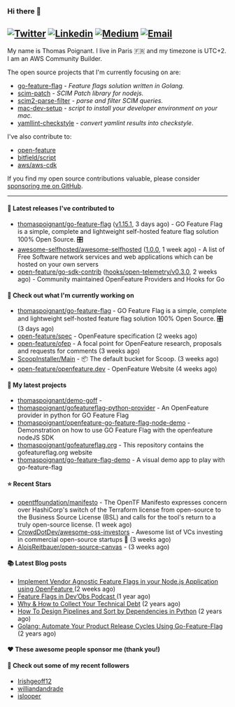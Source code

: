 ### Hi there 👋
[![Twitter](https://img.shields.io/twitter/follow/thomaspoignant?label=Twitter&style=social)](https://twitter.com/thomaspoignant)
[![Linkedin](https://img.shields.io/badge/LinkedIn--_.svg?style=social&logo=linkedin)](https://www.linkedin.com/in/poignantthomas/)
[![Medium](https://img.shields.io/badge/medium--_.svg?style=social&logo=medium)](https://thomaspoignant.medium.com/)
[![Email](https://img.shields.io/badge/email--_.svg?logo=Gmail&style=social)](mailto:thomas.poignant@gmail.com)
-----------

My name is Thomas Poignant. I live in Paris 🇫🇷 and my timezone is UTC+2.  
I am an AWS Community Builder.

The open source projects that I'm currently focusing on are:
- [go-feature-flag](https://github.com/thomaspoignant/go-feature-flag) _- Feature flags solution written in Golang._
- [scim-patch](https://github.com/thomaspoignant/scim-patch) _- SCIM Patch library for nodejs._
- [scim2-parse-filter](https://github.com/thomaspoignant/scim2-parse-filter) _- parse and filter SCIM queries._
- [mac-dev-setup](https://github.com/thomaspoignant/mac-dev-setup) _- script to install your developer environment on your mac._
- [yamllint-checkstyle](https://github.com/thomaspoignant/yamllint-checkstyle) _- convert yamlint results into checkstyle_.

I've also contribute to:
- [open-feature](https://github.com/open-feature)
- [bitfield/script](https://github.com/bitfield/script)
- [aws/aws-cdk](https://github.com/aws/aws-cdk)

If you find my open source contributions valuable, please consider [sponsoring me on GitHub](https://github.com/sponsors/thomaspoignant/).

-----------
#### 🚀 Latest releases I've contributed to

- [thomaspoignant/go-feature-flag](https://github.com/thomaspoignant/go-feature-flag) ([v1.15.1](https://github.com/thomaspoignant/go-feature-flag/releases/tag/v1.15.1), 3 days ago) - GO Feature Flag is a simple, complete and lightweight self-hosted feature flag solution 100% Open Source. 🎛️
- [awesome-selfhosted/awesome-selfhosted](https://github.com/awesome-selfhosted/awesome-selfhosted) ([1.0.0](https://github.com/awesome-selfhosted/awesome-selfhosted/releases/tag/1.0.0), 1 week ago) - A list of Free Software network services and web applications which can be hosted on your own servers
- [open-feature/go-sdk-contrib](https://github.com/open-feature/go-sdk-contrib) ([hooks/open-telemetry/v0.3.0](https://github.com/open-feature/go-sdk-contrib/releases/tag/hooks/open-telemetry/v0.3.0), 2 weeks ago) - Community maintained OpenFeature Providers and Hooks for Go

#### 👷 Check out what I'm currently working on

- [thomaspoignant/go-feature-flag](https://github.com/thomaspoignant/go-feature-flag) - GO Feature Flag is a simple, complete and lightweight self-hosted feature flag solution 100% Open Source. 🎛️ (3 days ago)
- [open-feature/spec](https://github.com/open-feature/spec) - OpenFeature specification (2 weeks ago)
- [open-feature/ofep](https://github.com/open-feature/ofep) - A focal point for OpenFeature research, proposals and requests for comments (3 weeks ago)
- [ScoopInstaller/Main](https://github.com/ScoopInstaller/Main) - 📦 The default bucket for Scoop. (3 weeks ago)
- [open-feature/openfeature.dev](https://github.com/open-feature/openfeature.dev) - OpenFeature Website (4 weeks ago)

#### 🌱 My latest projects

- [thomaspoignant/demo-goff](https://github.com/thomaspoignant/demo-goff) - 
- [thomaspoignant/gofeatureflag-python-provider](https://github.com/thomaspoignant/gofeatureflag-python-provider) - An OpenFeature provider in python for GO Feature Flag
- [thomaspoignant/openfeature-go-feature-flag-node-demo](https://github.com/thomaspoignant/openfeature-go-feature-flag-node-demo) - Demonstration on how to use GO Feature Flag with the openfeature nodeJS SDK
- [thomaspoignant/gofeatureflag.org](https://github.com/thomaspoignant/gofeatureflag.org) - This repository contains the gofeatureflag.org website
- [thomaspoignant/go-feature-flag-demo](https://github.com/thomaspoignant/go-feature-flag-demo) - A visual demo app to play with go-feature-flag

#### ⭐ Recent Stars

- [opentffoundation/manifesto](https://github.com/opentffoundation/manifesto) - The OpenTF Manifesto expresses concern over HashiCorp&#39;s switch of the Terraform license from open-source to the Business Source License (BSL) and calls for the tool&#39;s return to a truly open-source license. (1 week ago)
- [CrowdDotDev/awesome-oss-investors](https://github.com/CrowdDotDev/awesome-oss-investors) - Awesome list of VCs investing in commercial open-source startups 💸 (3 weeks ago)
- [AloisReitbauer/open-source-canvas](https://github.com/AloisReitbauer/open-source-canvas) -  (3 weeks ago)

#### 📚 Latest Blog posts

- [Implement Vendor Agnostic Feature Flags in your Node.js Application using OpenFeature ](https://faun.pub/implement-vendor-agnostic-feature-flags-in-your-node-js-application-using-openfeature-b89fde448f6c?source=rss-9a58464dd8e9------2) (2 weeks ago)
- [ Feature Flags in Dev’Obs Podcast ](https://thomaspoignant.medium.com/feature-flags-in-devobs-podcast-ec11079f8a4b?source=rss-9a58464dd8e9------2) (1 year ago)
- [Why &amp; How to Collect Your Technical Debt](https://medium.com/geekculture/why-how-to-collect-your-technical-debt-bd917960eee?source=rss-9a58464dd8e9------2) (2 years ago)
- [How To Design Pipelines and Sort by Dependencies in Python](https://betterprogramming.pub/how-to-design-pipelines-and-sort-by-dependencies-in-python-ed876495a826?source=rss-9a58464dd8e9------2) (2 years ago)
- [Golang: Automate Your Product Release Cycles Using Go-Feature-Flag](https://betterprogramming.pub/automate-your-product-release-cycles-using-go-feature-flag-6ab73f869f?source=rss-9a58464dd8e9------2) (2 years ago)

#### ❤️ These awesome people sponsor me (thank you!)


#### 👯 Check out some of my recent followers

- [Irishgeoff12](https://github.com/Irishgeoff12)
- [williandandrade](https://github.com/williandandrade)
- [islooper](https://github.com/islooper)

